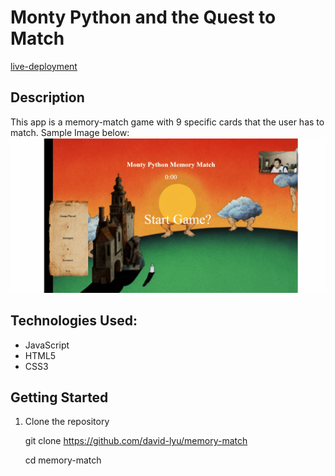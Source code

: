 # Monty Python and the Quest to Match
[live-deployment](memory-match.davidlyu.com)

## Description
This app is a memory-match game with 9 specific cards that the user has to match.
Sample Image below:
![Image](./guides/images/Memory-match-gif.gif)


## Technologies Used:
* JavaScript
* HTML5
* CSS3

## Getting Started

1. Clone the repository

    git clone https://github.com/david-lyu/memory-match

    cd memory-match
